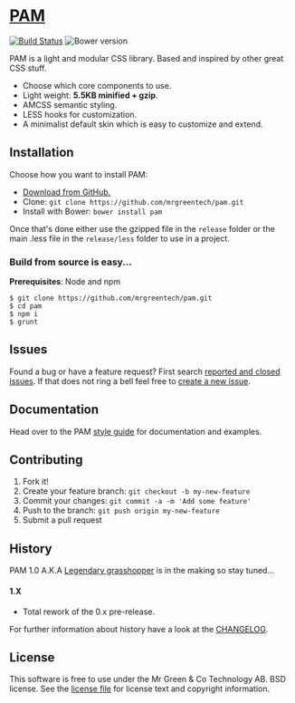 # [PAM](https://mrgreentech.github.io/pam/)

[![Build Status](https://travis-ci.org/mrgreentech/pam.svg?branch=master)](https://travis-ci.org/mrgreentech/pam)
![Bower version](https://img.shields.io/bower/v/pam.svg)

PAM is a light and modular CSS library. Based and inspired by other great CSS stuff.

* Choose which core components to use.
* Light weight: **5.5KB minified + gzip**.
* AMCSS semantic styling.
* LESS hooks for customization.
* A minimalist default skin which is easy to customize and extend.


## Installation

Choose how you want to install PAM:

- [Download from GitHub.](https://github.com/mrgreentech/pam)
- Clone: `git clone https://github.com/mrgreentech/pam.git`
- Install with Bower: `bower install pam`

Once that's done either use the gzipped file in the `release` folder or the main .less file in the `release/less` folder to use in a project.


### Build from source is easy...

**Prerequisites**: Node and npm

```shell
$ git clone https://github.com/mrgreentech/pam.git
$ cd pam
$ npm i
$ grunt
```


## Issues

Found a bug or have a feature request? First search [reported and closed issues](https://github.com/mrgreentech/pam/issues). If that does not ring a bell feel free to [create a new issue](https://github.com/mrgreentech/pam/issues/new).


## Documentation

Head over to the PAM [style guide](https://mrgreentech.github.io/pam/) for documentation and examples.


## Contributing

1. Fork it!
2. Create your feature branch: `git checkout -b my-new-feature`
3. Commit your changes: `git commit -a -m 'Add some feature'`
4. Push to the branch: `git push origin my-new-feature`
5. Submit a pull request


## History
PAM 1.0 A.K.A [Legendary grasshopper](https://github.com/mrgreentech/pam/tree/legendary-grasshopper)  is in the making so stay tuned...

#### 1.X
* Total rework of the 0.x pre-release.

For further information about history have a look at the [CHANGELOG](https://github.com/mrgreentech/pam/blob/master/HISTORY.md).


## License

This software is free to use under the Mr Green & Co Technology AB. BSD license.
See the [license file](https://github.com/mrgreentech/pam/blob/master/LICENSE.md) for license text and copyright information.


[LICENSE file]: https://github.com/mrgreentech/pam/blob/master/LICENSE.md